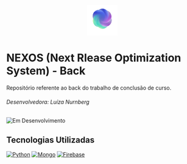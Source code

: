 <p align="center">
  <img src="nextReleaseProblem-main/logo.png" alt="NEXOS Logo" width="80" height="80">
</p>

# NEXOS (Next Rlease Optimization System) - Back

Repositório referente ao back do trabalho de conclusão de curso.

###### Desenvolvedora: Luíza Nurnberg

![Em Desenvolvimento](https://img.shields.io/badge/Status-Em_Desenvolvimento-green)

## Tecnologias Utilizadas
[![Python](https://skillicons.dev/icons?i=python)](https://www.pyhton.com)
[![Mongo](https://skillicons.dev/icons?i=mongo)](https://www.mongodb.com)
[![Firebase](https://skillicons.dev/icons?i=firebase)](https://www.firebase.com)
